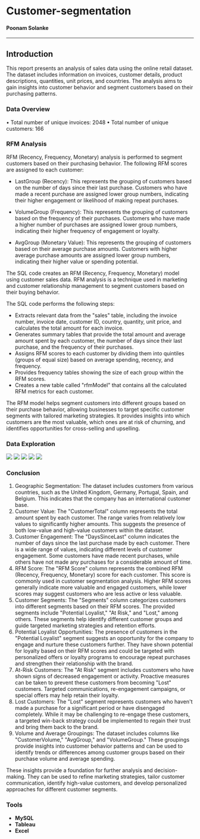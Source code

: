# Customer-segmentation   
#### Poonam Solanke
---
## Introduction

This report presents an analysis of sales data using the online retail dataset. The dataset includes information on invoices, customer details, product descriptions, quantities, unit prices, and countries. The analysis aims to gain insights into customer behavior and segment customers based on their purchasing patterns.

### Data Overview

•	Total number of unique invoices: 2048
•	Total number of unique customers: 166


### RFM Analysis

RFM (Recency, Frequency, Monetary) analysis is performed to segment customers based on their purchasing behavior. The following RFM scores are assigned to each customer:

- LastGroup (Recency): This represents the grouping of customers based on the number of days since their last purchase. Customers who have made a recent purchase are assigned lower group numbers, indicating their higher engagement or likelihood of making repeat purchases.

- VolumeGroup (Frequency): This represents the grouping of customers based on the frequency of their purchases. Customers who have made a higher number of purchases are assigned lower group numbers, indicating their higher frequency of engagement or loyalty.

- AvgGroup (Monetary Value): This represents the grouping of customers based on their average purchase amounts. Customers with higher average purchase amounts are assigned lower group numbers, indicating their higher value or spending potential. 

The SQL code creates an RFM (Recency, Frequency, Monetary) model using customer sales data. RFM analysis is a technique used in marketing and customer relationship management to segment customers based on their buying behavior.

The SQL code performs the following steps:
- Extracts relevant data from the "sales" table, including the invoice number, invoice date, customer ID, country, quantity, unit price, and calculates the total amount for each invoice.
- Generates summary tables that provide the total amount and average amount spent by each customer, the number of days since their last purchase, and the frequency of their purchases.
- Assigns RFM scores to each customer by dividing them into quintiles (groups of equal size) based on average spending, recency, and frequency.
- Provides frequency tables showing the size of each group within the RFM scores.
- Creates a new table called "rfmModel" that contains all the calculated RFM metrics for each customer.

The RFM model helps segment customers into different groups based on their purchase behavior, allowing businesses to target specific customer segments with tailored marketing strategies. It provides insights into which customers are the most valuable, which ones are at risk of churning, and identifies opportunities for cross-selling and upselling.


### Data Exploration 

![](https://github.com/poonam-solanke/customer-segmentation/blob/main/images/Dashboard.png)
![](https://github.com/poonam-solanke/customer-segmentation/blob/main/images/Clustering.png)
![](https://github.com/poonam-solanke/customer-segmentation/blob/main/images/CustomerSegments.png)
![](https://github.com/poonam-solanke/customer-segmentation/blob/main/images/RFMScoreBarGraph.png)
![](https://github.com/poonam-solanke/customer-segmentation/blob/main/images/SpendByCountries.png)

### Conclusion
1.	Geographic Segmentation: The dataset includes customers from various countries, such as the United Kingdom, Germany, Portugal, Spain, and Belgium. This indicates that the company has an international customer base.
2.	Customer Value: The "CustomerTotal" column represents the total amount spent by each customer. The range varies from relatively low values to significantly higher amounts. This suggests the presence of both low-value and high-value customers within the dataset.
3.	Customer Engagement: The "DaysSinceLast" column indicates the number of days since the last purchase made by each customer. There is a wide range of values, indicating different levels of customer engagement. Some customers have made recent purchases, while others have not made any purchases for a considerable amount of time.
4.	RFM Score: The "RFM Score" column represents the combined RFM (Recency, Frequency, Monetary) score for each customer. This score is commonly used in customer segmentation analysis. Higher RFM scores generally indicate more valuable and engaged customers, while lower scores may suggest customers who are less active or less valuable.
5.	Customer Segments: The "Segments" column categorizes customers into different segments based on their RFM scores. The provided segments include "Potential Loyalist," "At Risk," and "Lost," among others. These segments help identify different customer groups and guide targeted marketing strategies and retention efforts.
6.	Potential Loyalist Opportunities: The presence of customers in the "Potential Loyalist" segment suggests an opportunity for the company to engage and nurture these customers further. They have shown potential for loyalty based on their RFM scores and could be targeted with personalized offers or loyalty programs to encourage repeat purchases and strengthen their relationship with the brand.
7.	At-Risk Customers: The "At Risk" segment includes customers who have shown signs of decreased engagement or activity. Proactive measures can be taken to prevent these customers from becoming "Lost" customers. Targeted communications, re-engagement campaigns, or special offers may help retain their loyalty.
8.	Lost Customers: The "Lost" segment represents customers who haven't made a purchase for a significant period or have disengaged completely. While it may be challenging to re-engage these customers, a targeted win-back strategy could be implemented to regain their trust and bring them back to the brand.
9.	Volume and Average Groupings: The dataset includes columns like "CustomerVolume," "AvgGroup," and "VolumeGroup." These groupings provide insights into customer behavior patterns and can be used to identify trends or differences among customer groups based on their purchase volume and average spending.

These insights provide a foundation for further analysis and decision-making. They can be used to refine marketing strategies, tailor customer communication, identify high-value customers, and develop personalized approaches for different customer segments.



### Tools

- **MySQL**
- **Tableau**
- **Excel**
